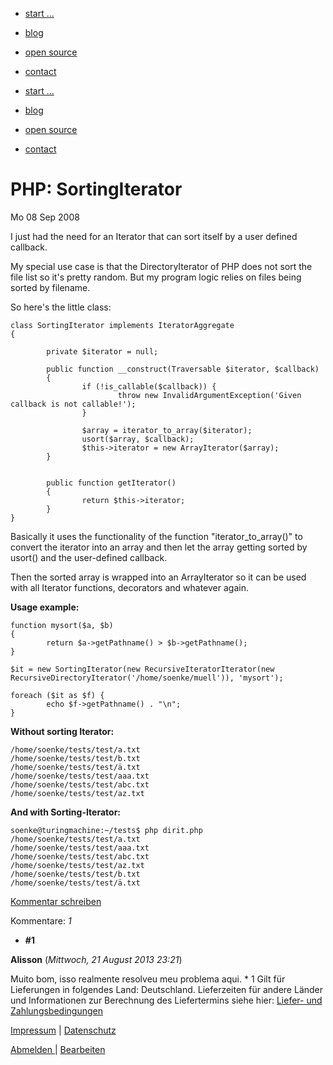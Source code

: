 * [start ...][0]
* [blog][1]
* [open source][2]
* [contact][3]

* [start ...][0]
* [blog][1]
* [open source][2]
* [contact][3]

# PHP: SortingIterator
Mo
08
Sep
2008

I just had the need for an Iterator that can sort itself by a user defined callback.

My special use case is that the DirectoryIterator of PHP does not sort the file list so it's pretty random. But my program logic relies on files being sorted by filename.

So here's the little class:

    
    class SortingIterator implements IteratorAggregate
    {
    
            private $iterator = null;
    
            public function __construct(Traversable $iterator, $callback)
            {
                    if (!is_callable($callback)) {
                            throw new InvalidArgumentException('Given callback is not callable!');
                    }
    
                    $array = iterator_to_array($iterator);
                    usort($array, $callback);
                    $this->iterator = new ArrayIterator($array);
            }
    
    
            public function getIterator()
            {
                    return $this->iterator;
            }
    }
    

Basically it uses the functionality of the function "iterator\_to\_array()" to convert the iterator into an array and then let the array getting sorted by usort() and the user-defined callback.

Then the sorted array is wrapped into an ArrayIterator so it can be used with all Iterator functions, decorators and whatever again.

**Usage example:**

    
    function mysort($a, $b)
    {
            return $a->getPathname() > $b->getPathname();
    }
    
    $it = new SortingIterator(new RecursiveIteratorIterator(new RecursiveDirectoryIterator('/home/soenke/muell')), 'mysort');
    
    foreach ($it as $f) {
            echo $f->getPathname() . "\n";
    }
    

**Without sorting Iterator:**

    
    /home/soenke/tests/test/a.txt
    /home/soenke/tests/test/b.txt
    /home/soenke/tests/test/ä.txt
    /home/soenke/tests/test/aaa.txt
    /home/soenke/tests/test/abc.txt
    /home/soenke/tests/test/az.txt
    

**And with Sorting-Iterator:**

    
    soenke@turingmachine:~/tests$ php dirit.php
    /home/soenke/tests/test/a.txt
    /home/soenke/tests/test/aaa.txt
    /home/soenke/tests/test/abc.txt
    /home/soenke/tests/test/az.txt
    /home/soenke/tests/test/b.txt
    /home/soenke/tests/test/ä.txt
    
    

[Kommentar schreiben][4]

Kommentare: _1_ 

* **\#1**

**Alisson** (_Mittwoch, 21 August 2013 23:21_)

Muito bom, isso realmente resolveu meu problema aqui.
* 
1 Gilt für Lieferungen in folgendes Land: Deutschland. Lieferzeiten für andere Länder und Informationen zur Berechnung des Liefertermins siehe hier: [Liefer- und Zahlungsbedingungen][5]  

[Impressum][6] | [Datenschutz][7] 

[Abmelden ][8]
|
[Bearbeiten][9]


[0]: /
[1]: /blog/
[2]: /open-source/
[3]: /contact/
[4]: #
[5]: http://www.ruempler.eu/j/shop/deliveryinfo
[6]: /about/
[7]: /j/privacy
[8]: https://e.jimdo.com/app/cms/logout.php
[9]: https://a.jimdo.com/app/auth/signin/jumpcms/?page=27218802
